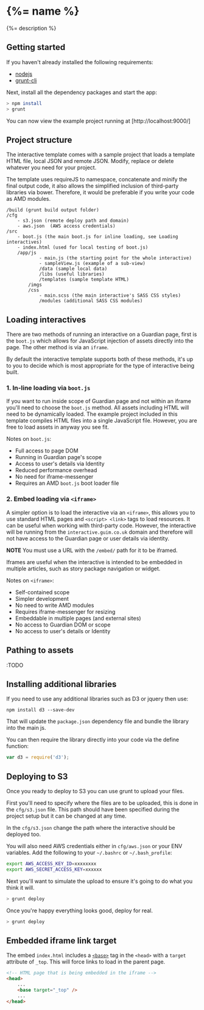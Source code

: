# {%= name %} 
{%= description %}

## Getting started
If you haven't already installed the following requirements:

* [nodejs](http://nodejs.org/download/)
* [grunt-cli](http://gruntjs.com/getting-started) 

Next, install all the dependency packages and start the app:
```bash
> npm install
> grunt
```

You can now view the example project running at [http://localhost:9000/]

## Project structure
The interactive template comes with a sample project that loads a template HTML
file, local JSON and remote JSON. Modify, replace or delete whatever you need
for your project.

The template uses requireJS to namespace, concatenate and minify the final output
code, it also allows the simplified inclusion of third-party libraries via
bower. Therefore, it would be preferable if you write your code as AMD modules.

```
/build (grunt build output folder)
/cfg
    - s3.json (remote deploy path and domain)
    - aws.json  (AWS access credentials)
/src
    - boot.js (the main boot.js for inline loading, see Loading interactives)
    - index.html (used for local testing of boot.js)
    /app/js
            - main.js (the starting point for the whole interactive)
            - sampleView.js (example of a sub-view)
            /data (sample local data)
            /libs (useful libraries)
            /templates (sample template HTML)
        /imgs
        /css
            - main.scss (the main interactive's SASS CSS styles)
            /modules (additional SASS CSS modules)
```


## Loading interactives
There are two methods of running an interactive on a Guardian page, first is the
`boot.js` which allows for JavaScript injection of assets directly into the page.
The other method is via an `iframe`.

By default the interactive template supports both of these methods, it's up to 
you to decide which is most appropriate for the type of interactive being built.

### 1. In-line loading via `boot.js` 
If you want to run inside scope of Guardian page and not within an iframe you'll
need to choose the `boot.js` method. All assets including HTML will need to be
dynamically loaded. The example project included in this template compiles
HTML files into a single JavaScript file. However, you are free to load assets
in anyway you see fit.

Notes on `boot.js`:

* Full access to page DOM
* Running in Guardian page's scope
* Access to user's details via Identity
* Reduced performance overhead
* No need for iframe-messenger
* Requires an AMD `boot.js` boot loader file

### 2. Embed loading via `<iframe>`
A simpler option is to load the interactive via an `<iframe>`, this allows you to 
use standard HTML pages and `<script> <link>` tags to load resources. It can be
useful when working with third-party code. However, the interactive will be
running from the `interactive.guim.co.uk` domain and therefore will not have
access to the Guardian page or user details via identity.

**NOTE**  You must use a URL with the `/embed/` path for it to be iframed.

Iframes are useful when the interactive is intended to be embedded in multiple 
articles, such as story package navigation or widget.

Notes on `<iframe>`:

* Self-contained scope
* Simpler development
* No need to write AMD modules
* Requires iframe-messenger for resizing
* Embeddable in multiple pages (and external sites)
* No access to Guardian DOM or scope
* No access to user's details or Identity


## Pathing to assets
:TODO

## Installing additional libraries
If you need to use any additional libraries such as D3 or jquery then use:

`npm install d3 --save-dev`

That will update the `package.json` dependency file and bundle the library
into the main js.

You can then require the library directly into your code via the define function:

```javascript
var d3 = require('d3');
```

## Deploying to S3
Once you ready to deploy to S3 you can use grunt to upload your files.

First you'll need to specify where the files are to be uploaded, this
is done in the `cfg/s3.json` file. This path should have been specified
during the project setup but it can be changed at any time.

In the `cfg/s3.json` change the path where the interactive should be
deployed too.


You will also need AWS credentials either in `cfg/aws.json` or your ENV variables.
Add the following to your `~/.bashrc` or `~/.bash_profile`:

```bash
export AWS_ACCESS_KEY_ID=xxxxxxxx
export AWS_SECRET_ACCESS_KEY=xxxxxx
```

Next you'll want to simulate the upload to ensure it's going to do what
you think it will.
```bash
> grunt deploy
```

Once you're happy everything looks good, deploy for real.
```bash
> grunt deploy
```

## Embedded iframe link target
The embed `index.html` includes a [`<base>`](https://developer.mozilla.org/en-US/docs/Web/HTML/Element/base) tag in the `<head>` with a `target` attribute of `_top`. This will force links
to load in the parent page.

```html
<!-- HTML page that is being embedded in the iframe -->
<head>
    ...
    <base target="_top" />
    ...
</head>
```
